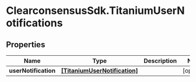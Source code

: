 # ClearconsensusSdk.TitaniumUserNotifications

## Properties

Name | Type | Description | Notes
------------ | ------------- | ------------- | -------------
**userNotification** | [**[TitaniumUserNotification]**](TitaniumUserNotification.md) |  | [optional] 


